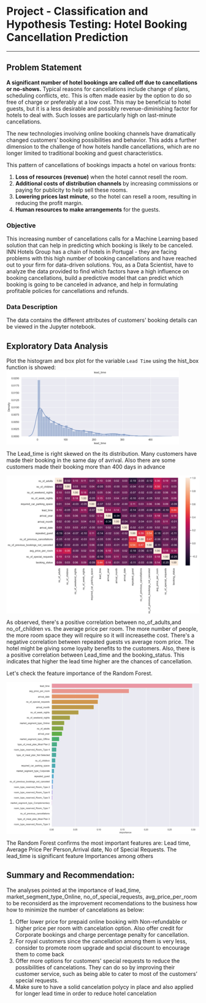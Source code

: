 # **Project - Classification and Hypothesis Testing: Hotel Booking Cancellation Prediction**

---------------
## **Problem Statement**

**A significant number of hotel bookings are called off due to cancellations or no-shows.** Typical reasons for cancellations include change of plans, scheduling conflicts, etc. This is often made easier by the option to do so free of charge or preferably at a low cost. This may be beneficial to hotel guests, but it is a less desirable and possibly revenue-diminishing factor for hotels to deal with. Such losses are particularly high on last-minute cancellations.

The new technologies involving online booking channels have dramatically changed customers’ booking possibilities and behavior. This adds a further dimension to the challenge of how hotels handle cancellations, which are no longer limited to traditional booking and guest characteristics.

This pattern of cancellations of bookings impacts a hotel on various fronts:
1. **Loss of resources (revenue)** when the hotel cannot resell the room.
2. **Additional costs of distribution channels** by increasing commissions or paying for publicity to help sell these rooms.
3. **Lowering prices last minute**, so the hotel can resell a room, resulting in reducing the profit margin.
4. **Human resources to make arrangements** for the guests.

### **Objective**

This increasing number of cancellations calls for a Machine Learning based solution that can help in predicting which booking is likely to be canceled. INN Hotels Group has a chain of hotels in Portugal - they are facing problems with this high number of booking cancellations and have reached out to your firm for data-driven solutions. You, as a Data Scientist, have to analyze the data provided to find which factors have a high influence on booking cancellations, build a predictive model that can predict which booking is going to be canceled in advance, and help in formulating profitable policies for cancellations and refunds.


### **Data Description**

The data contains the different attributes of customers' booking details can be viewed in the Jupyter notebook.

## **Exploratory Data Analysis**

Plot the histogram and box plot for the variable `Lead Time` using the hist_box function is showed:
<img align="center" width="450" src="img/Lead_Time.jpg">

The Lead_time is right skewed on the its distribution. Many customers have made their booking in the same day of avrival. Also there are some customers made their booking more than 400 days in advance

<img align="center" width="650" src="img/Hotel_Booking_Heat_Map.jpg">

As observed, there's a positive correlation between no_of_adults,and no_of_children vs. the average price per room. The more number of people, the more room space they will require so it will increasethe cost. There's a negative correlation between repeated guests vs average room price. The hotel might be giving some loyalty benefits to the customers. Also, there is a positive correlation between Lead_time and the booking_status. This indicates that higher the lead time higher are the chances of cancellation.

Let's check the feature importance of the Random Forest.

<img align="center" width="650" src="img/Importance.jpg">

The Random Forest confirms the most important features are: Lead time, Average Price Per Person,Arrival date, No of Special Requests. The lead_time is significant feature Importances among others

## **Summary and Recommendation:**
The analyses pointed at the importance of lead_time, market_segment_type_Online, no_of_special_requests, avg_price_per_room to be reconsiderd as the improvement recomendations to the business how how to minimize the number of cancelations as below:

1. Offer lower price for prepaid online booking with Non-refundable or higher price per room with cancelation option. Also offer credit for Corporate bookings and charge percentage penalty for cancellation. 
2. For royal customers since the cancellation among them is very less, consider to promote room upgrade and spcial discount to encourage them to come back
3. Offer more options for customers' special requests to reduce the possibilities of cancelations. They can do so by improving their customer service, such as being able to cater to most of the customers’ special requests.
4. Make sure to have a solid cancelation polycy in place and also applied for longer lead time in order to reduce hotel cancelation

